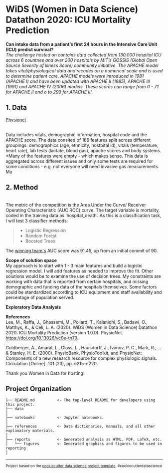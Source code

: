 # WiDS (Women in Data Science) Datathon 2020: ICU Mortality Prediction</h3>

**Can intake data from a patient’s first 24 hours in the Intensive Care Unit (ICU) predict survival?**
<br/>
*The challenge hosted on contains data collected from 130,000 hospital ICU across 6 countries and over 200 hospitals by MIT’s GOSSIS (Global Open Source Severity of Illness Score) community initiative. The APACHE model takes vital/physiological data and recodes on a numerical scale and is used to determine patient care. APACHE models were introduced in 1981 (APACHE I)  and have been updated with APACHE II (1985), APACHE III (1991) and APACHE IV (2006) models. These scores can range from 0 - 71 for APACHE II and o to 299 for APACHE III.* 

## 1. Data
[Physionet](https://physionet.org/content/widsdatathon2020/1.0.0/) 

<br/>
Data includes vitals, demographic information, hospital code and the APACHE score. The data consited of 186 features split across different groupings: demographics (age, ethnicity, hostpital id), vitals (temperature, heart rate), lab tests (lactate, blood gas), apache scores and body systems. 
*Many of the features were empty - which makes sense. This data is aggregated across different issues and only some tests are required for some conditions - e.g. not everyone will need invasive gas measurements. Mu

## 2. Method 
<br/>
The metric of the competition is the Area Under the Curve/ Receiver Operating Characteristic (AUC ROC) curve. The target variable is mortality, coded in the training data as ‘hospital_death’. As this is a classification task, I will test 3 classifier methods:

> * Logistic Regression
> * Random Forest
> * Boosted Trees



The [winning team's](https://www.kaggle.com/c/widsdatathon2020/discussion/133189) AUC score was 91.45, up from an initial commit of 90. 

**Scope of solution space**
<br/>
My approach is to start with 1 - 3 main features and build a logistic regression model. I will add features as needed to improve the fit.  Other solutions would be to examine  the use of decision trees. My constraints are working with data that is reported from certain hospitals, and missing demographic and funding data of the hospitals themselves. Some factors could be standardized according to ICU equipment and staff availability and percentage of population served. 



**Exploratory Data Analysis**
<br/>


**References**
<br/>
Lee, M., Raffa, J., Ghassemi, M., Pollard, T., Kalanidhi, S., Badawi, O., Matthys, K., & Celi, L. A. (2020). WiDS (Women in Data Science) Datathon 2020: ICU Mortality Prediction (version 1.0.0). PhysioNet. https://doi.org/10.13026/vc0e-th79.

Goldberger, A., Amaral, L., Glass, L., Hausdorff, J., Ivanov, P. C., Mark, R., ... & Stanley, H. E. (2000). PhysioBank, PhysioToolkit, and PhysioNet: Components of a new research resource for complex physiologic signals. Circulation [Online]. 101 (23), pp. e215–e220.

Thank you Women in Data for hosting!

Project Organization
------------

    ├── README.md          <- The top-level README for developers using this project.
    ├── data
    │
    ├── notebooks          <- Jupyter notebooks. 
    │
    ├── references         <- Data dictionaries, manuals, and all other explanatory materials.
    │
    ├── reports            <- Generated analysis as HTML, PDF, LaTeX, etc.
    │   └── figures        <- Generated graphics and figures to be used in reporting
    │
--------

<p><small>Project based on the <a target="_blank" href="https://drivendata.github.io/cookiecutter-data-science/">cookiecutter data science project template</a>. #cookiecutterdatascience</small></p>
